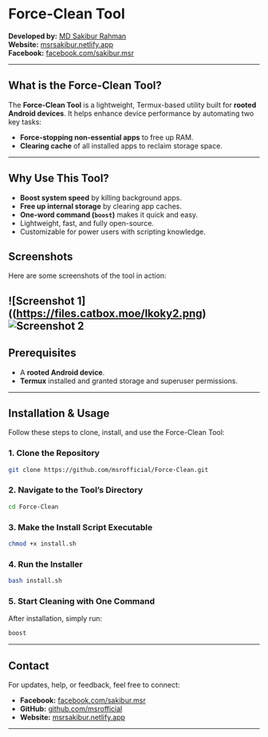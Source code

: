 # Force-Clean Tool

**Developed by:** [MD Sakibur Rahman](https://github.com/msrofficial)  
**Website:** [msrsakibur.netlify.app](https://msrsakibur.netlify.app)  
**Facebook:** [facebook.com/sakibur.msr](https://facebook.com/sakibur.msr)

---

## What is the Force-Clean Tool?

The **Force-Clean Tool** is a lightweight, Termux-based utility built for **rooted Android devices**. It helps enhance device performance by automating two key tasks:

- **Force-stopping non-essential apps** to free up RAM.
- **Clearing cache** of all installed apps to reclaim storage space.

---

## Why Use This Tool?

- **Boost system speed** by killing background apps.  
- **Free up internal storage** by clearing app caches.  
- **One-word command (`boost`)** makes it quick and easy.  
- Lightweight, fast, and fully open-source.  
- Customizable for power users with scripting knowledge.
## Screenshots

Here are some screenshots of the tool in action:

![Screenshot 1]((https://files.catbox.moe/lkoky2.png)
![Screenshot 2](https://files.catbox.moe/fqa5mz.png)
---

## Prerequisites

- A **rooted Android device**.  
- **Termux** installed and granted storage and superuser permissions.

---

## Installation & Usage

Follow these steps to clone, install, and use the Force-Clean Tool:

### 1. Clone the Repository

```bash
git clone https://github.com/msrofficial/Force-Clean.git
```

### 2. Navigate to the Tool’s Directory

```bash
cd Force-Clean
```

### 3. Make the Install Script Executable

```bash
chmod +x install.sh
```

### 4. Run the Installer

```bash
bash install.sh
```

### 5. Start Cleaning with One Command

After installation, simply run:

```bash
boost
```

---

## Contact

For updates, help, or feedback, feel free to connect:

- **Facebook:** [facebook.com/sakibur.msr](https://facebook.com/sakibur.msr)  
- **GitHub:** [github.com/msrofficial](https://github.com/msrofficial)  
- **Website:** [msrsakibur.netlify.app](https://msrsakibur.netlify.app)

---
